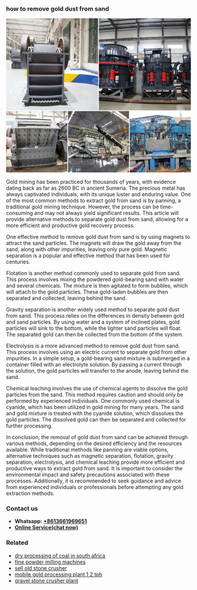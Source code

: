 <h3>how to remove gold dust from sand</h3><img src='1708497675.jpg' alt=''><p>Gold mining has been practiced for thousands of years, with evidence dating back as far as 2600 BC in ancient Sumeria. The precious metal has always captivated individuals, with its unique luster and enduring value. One of the most common methods to extract gold from sand is by panning, a traditional gold mining technique. However, the process can be time-consuming and may not always yield significant results. This article will provide alternative methods to separate gold dust from sand, allowing for a more efficient and productive gold recovery process.</p><p>One effective method to remove gold dust from sand is by using magnets to attract the sand particles. The magnets will draw the gold away from the sand, along with other impurities, leaving only pure gold. Magnetic separation is a popular and effective method that has been used for centuries.</p><p>Flotation is another method commonly used to separate gold from sand. This process involves mixing the powdered gold-bearing sand with water and several chemicals. The mixture is then agitated to form bubbles, which will attach to the gold particles. These gold-laden bubbles are then separated and collected, leaving behind the sand.</p><p>Gravity separation is another widely used method to separate gold dust from sand. This process relies on the differences in density between gold and sand particles. By using water and a system of inclined plates, gold particles will sink to the bottom, while the lighter sand particles will float. The separated gold can then be collected from the bottom of the system.</p><p>Electrolysis is a more advanced method to remove gold dust from sand. This process involves using an electric current to separate gold from other impurities. In a simple setup, a gold-bearing sand mixture is submerged in a container filled with an electrolyte solution. By passing a current through the solution, the gold particles will transfer to the anode, leaving behind the sand.</p><p>Chemical leaching involves the use of chemical agents to dissolve the gold particles from the sand. This method requires caution and should only be performed by experienced individuals. One commonly used chemical is cyanide, which has been utilized in gold mining for many years. The sand and gold mixture is treated with the cyanide solution, which dissolves the gold particles. The dissolved gold can then be separated and collected for further processing.</p><p>In conclusion, the removal of gold dust from sand can be achieved through various methods, depending on the desired efficiency and the resources available. While traditional methods like panning are viable options, alternative techniques such as magnetic separation, flotation, gravity separation, electrolysis, and chemical leaching provide more efficient and productive ways to extract gold from sand. It is important to consider the environmental impact and safety precautions associated with these processes. Additionally, it is recommended to seek guidance and advice from experienced individuals or professionals before attempting any gold extraction methods.</p><h3>Contact us</h3><ul><li><strong>Whatsapp:&nbsp;<a href="https://wa.me/8613661969651">+8613661969651</a></strong></li><li><a href="https://swt.shibang-china.com/?git&amp;zhl&amp;how to remove gold dust from sand"><strong>Online Service(chat now)</strong></a></li></ul><h3>Related</h3><ul><li><a href='dry processing of coal in south africa.md'>dry processing of coal in south africa</a></li><li><a href='fine powder milling machines.md'>fine powder milling machines</a></li><li><a href='sell old stone crusher.md'>sell old stone crusher</a></li><li><a href='mobile gold processing plant 1 2 tph.md'>mobile gold processing plant 1 2 tph</a></li><li><a href='gravel stone crusher plant.md'>gravel stone crusher plant</a></li></ul>